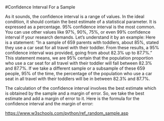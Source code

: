 #Confidence Interval For a Sample

As it sounds, the confidence interval is a range of values. In the ideal condition, it should contain the best estimate of a statistical parameter. It is expressed as a percentage. 95% confidence interval is the most common. You can use other values like 97%, 90%, 75%, or even 99% confidence interval if your research demands. Let’s understand it by an example:
Here is a statement:
“In a sample of 659 parents with toddlers, about 85%, stated they use a car seat for all travel with their toddler. From these results, a 95% confidence interval was provided, going from about 82.3% up to 87.7%.”
This statement means, we are 95% certain that the population proportion who use a car seat for all travel with their toddler will fall between 82.3% and 87.7%. If we take a different sample or a subsample of these 659 people, 95% of the time, the percentage of the population who use a car seat in all travel with their toddlers will be in between 82.3% and 87.7%.

The calculation of the confidence interval 
involves the best estimate which is obtained 
by the sample and a margin of error. 
So, we take the best estimate and add a margin of 
error to it. Here is the formula for the confidence 
interval and the margin of error:

https://www.w3schools.com/python/ref_random_sample.asp

